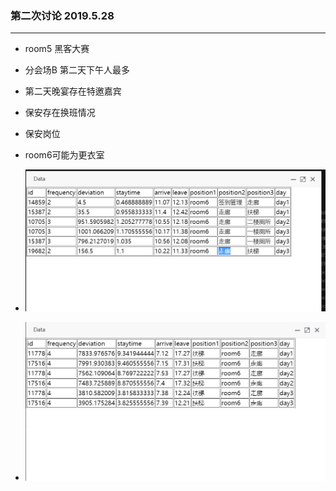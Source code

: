 ### 第二次讨论 2019.5.28

---

- room5 黑客大赛

- 分会场B 第二天下午人最多

- 第二天晚宴存在特邀嘉宾

- 保安存在换班情况

- 保安岗位

- room6可能为更衣室

- ![6](6.png)

- ![7](7.png)
  
  
